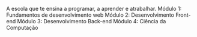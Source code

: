 A escola que te ensina a programar, a aprender e atrabalhar.
Módulo 1:
Fundamentos de desenvolvimento web
Módulo 2:
Desenvolvimento Front-end
Módulo 3:
Desenvolvimento Back-end
Módulo 4:
Ciência da Computação
